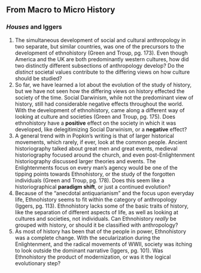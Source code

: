 ## From Macro to Micro History 
### *Houses* and Iggers
1. The simultaneous development of social and cultural anthropology in two separate, but similar countries, was one of the precursors to the development of ethnohistory (Green and Troup, pg. 173). Even though America and the UK are both predominantly western cultures, how did two distinctly different subsections of anthropology develop? Do the *distinct* societal values contribute to the differing views on how culture should be studied? 
2. So far, we have learned a lot about the evolution of the study of history, but we have not seen how the differing views on history effected the society of the time. Social Darwinism, while not the predominant view of history, still had considerable negative effects throughout the world. With the development of ethnohistory, came along a different way of looking at culture and societies (Green and Troup, pg. 175). Does ethnohistory have a **positive** effect on the society in which it was developed, like delegitimizing Social Darwinism, or a **negative** effect?  
3. A general trend with in Popkin’s writing is that of larger historical movements, which rarely, if ever, look at the common people. Ancient historiography talked about great men and great events, medieval historiography focused around the church, and even post-Enlightenment historiography discussed larger theories and events. The Enlightenments focus on every man’s agency would be one of the tipping points towards Ethnohistory, or the study of the forgotten individuals (Green and Troup, pg. 178). Does this seem like a historiographical **paradigm shift**, or just a continued evolution? 
4. Because of the “anecdotal antiquarianism” and the focus upon everyday life, Ethnohistory seems to fit within the category of anthropology (Iggers, pg. 113). Ethnohistory lacks some of the basic traits of history, like the separation of different aspects of life, as well as looking at cultures and societies, not individuals. Can Ethnohistory *really* be grouped with history, or should it be classified with anthropology?
5. As most of history has been that of the people in power, Ethnohistory was a complete change. With the secularization during the Enlightenment, and the radical movements of WWII, society was itching to look outside the dominant narrative (Iggers, pg. 101). Was Ethnohistory the product of modernization, or was it the logical evolutionary step? 
